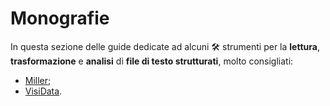 # Monografie

In questa sezione delle guide dedicate ad alcuni :hammer_and_wrench: strumenti per la **lettura**, **trasformazione** e **analisi** di **file di testo strutturati**, molto consigliati:

- [Miller](miller/index.md);
- [VisiData](https://ondata.github.io/guidaVisiData/).
